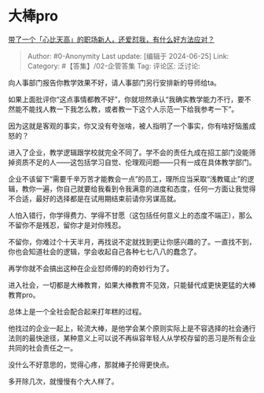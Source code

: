# 大棒pro
[带了一个「心比天高」的职场新人，还爱怼我，有什么好方法应对？](https://www.zhihu.com/question/658504391/answer/3541799254)

> Author: #0-Anonymity
> Last update: [编辑于 2024-06-25]
> Link:
> Category: #【答集】/02-企管答集 
> Tag: 
> 评论区:
> 泛讨论:

向人事部门报告你教学效果不好，请人事部门另行安排新的导师给ta。

如果上面批评你“这点事情都教不好”，你就坦然承认“我确实教学能力不行，要不然能不能找人教一下我怎么教，或者教一下这个人示范一下给我参考一下”。

因为这就是客观的事实，你又没有夸张啥，被人指明了一个事实，你有啥好恼羞成怒的？

进入了企业，教学逻辑跟学校就完全不同了。学不会的责任九成在招工部门没能筛掉资质不足的人——这包括学习自觉、伦理观问题——只有一成在具体教学部门。

企业不该留下“需要千辛万苦才能教会一点”的员工，理所应当采取“浅教辄止”的逻辑，教你一遍，你自己就要给我看到令我满意的进度和态度，任何一方面让我觉得不合适，最好的选择都是在试用期结束前请你另谋高就。

人怕入错行，你学得费力、学得不甘愿（这包括任何意义上的态度不端正），那么不留你不是残忍，留你才是对你残忍。

不留你，你难过个十天半月，再找说不定就找到更让你感兴趣的了。一直找不到，你也会知道社会的逻辑，学会收起自己各种七七八八的蠢念了。

再学你就不会搞出这种在企业怼师傅的的奇妙行为了。

进入社会，一切都是大棒教育，如果大棒教育不见效，只能替代成更快更猛的大棒教育pro。

总体上是一个全社会配合起来打年糕的过程。

他找过的企业一起上，轮流大棒，是他学会某个原则实际上是不容选择的社会通行法则的最快途径，某种意义上可以说不再纵容年轻人从学校存留的恶习是所有企业共同的社会责任之一。

没什么不好意思的，觉得心疼，那就棒子抡得更快点。

多开除几次，就慢慢有个大人样了。